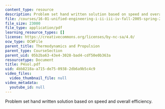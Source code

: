 ```yaml
---
content_type: resource
description: Problem set hand written solution based on speed and overall efficiency.
file: /courses/16-01-unified-engineering-i-ii-iii-iv-fall-2005-spring-2006/4bb8218aa715de7509382db6a9b5c4c9_P4sol.pdf
file_size: 23000
file_type: application/pdf
learning_resource_types: []
license: https://creativecommons.org/licenses/by-nc-sa/4.0/
ocw_type: OCWFile
parent_title: Thermodynamics and Propulsion
parent_type: CourseSection
parent_uid: 05b2ba63-43e4-3028-bad4-cdf50e0b363a
resourcetype: Document
title: P4sol.pdf
uid: 4bb8218a-a715-de75-0938-2db6a9b5c4c9
video_files:
  video_thumbnail_file: null
video_metadata:
  youtube_id: null
---
```

Problem set hand written solution based on speed and overall efficiency.